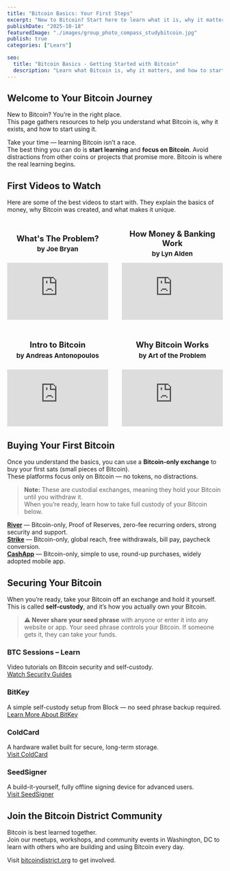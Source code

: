 ```yaml
---
title: "Bitcoin Basics: Your First Steps"
excerpt: "New to Bitcoin? Start here to learn what it is, why it matters, and how to begin using it."
publishDate: "2025-10-18"
featuredImage: "./images/group_photo_compass_studybitcoin.jpg"
publish: true
categories: ["Learn"]

seo:
  title: "Bitcoin Basics - Getting Started with Bitcoin"
  description: "Learn what Bitcoin is, why it matters, and how to start using it and holding it yourself."
---
```


## Welcome to Your Bitcoin Journey

New to Bitcoin? You’re in the right place.  
This page gathers resources to help you understand what Bitcoin is, why it exists, and how to start using it.

Take your time — learning Bitcoin isn’t a race.  
The best thing you can do is **start learning** and **focus on Bitcoin**. Avoid distractions from other coins or projects that promise more. Bitcoin is where the real learning begins.


## First Videos to Watch

Here are some of the best videos to start with. They explain the basics of money, why Bitcoin was created, and what makes it unique.

<style>
  .video-grid {
    display: grid;
    grid-template-columns: repeat(2, minmax(0, 1fr)); /* 2x2 by default */
    gap: 2rem;
    margin: 2rem 0;
  }

  /* Mobile: stack to 1 column */
  @media (max-width: 640px) {
    .video-grid { grid-template-columns: 1fr; }
  }

  .video-card {
    display: flex;
    flex-direction: column;
    align-items: center;
    text-align: center;
  }

  /* Keep title + author the same height across cards */
  .card-header {
    /* Adjust min-height if your titles wrap more/less */
    min-height: 4.75rem;
    display: flex;
    flex-direction: column;
    justify-content: center;
    margin-bottom: 0.5rem;
  }

  .card-header h3 {
    margin: 0;
    font-size: clamp(1rem, 2.2vw, 1.15rem);
    line-height: 1.2;
  }

  .card-header p {
    margin: 0.25rem 0 0;
    font-weight: 700;
    font-size: 0.95rem;
  }

  /* Responsive 16:9 video frame */
  .video-frame {
    position: relative;
    width: 100%;
    aspect-ratio: 16 / 9;        /* modern browsers */
    max-width: 640px;            /* optional max width, remove if not needed */
  }

  .video-frame iframe {
    position: absolute;
    inset: 0;
    width: 100%;
    height: 100%;
    border: 0;
  }

  /* Fallback for very old browsers without aspect-ratio support
     (optional: can be removed if you don't need it) */
  @supports not (aspect-ratio: 1) {
    .video-frame { padding-top: 56.25%; }
    .video-frame iframe { position: absolute; top: 0; left: 0; }
  }
</style>

<div class="video-grid">

  <div class="video-card">
    <div class="card-header">
      <h3>What's The Problem?</h3>
      <p>by Joe Bryan</p>
    </div>
    <div class="video-frame">
      <iframe src="https://www.youtube.com/embed/YtFOxNbmD38" title="What's The Problem?" allowfullscreen></iframe>
    </div>
  </div>

  <div class="video-card">
    <div class="card-header">
      <h3>How Money &amp; Banking Work</h3>
      <p>by Lyn Alden</p>
    </div>
    <div class="video-frame">
      <iframe src="https://www.youtube.com/embed/jk_HWmmwiAs" title="How Money &amp; Banking Work" allowfullscreen></iframe>
    </div>
  </div>

  <div class="video-card">
    <div class="card-header">
      <h3>Intro to Bitcoin</h3>
      <p>by Andreas Antonopoulos</p>
    </div>
    <div class="video-frame">
      <iframe src="https://www.youtube.com/embed/oiO8ruxp2IA" title="Intro to Bitcoin" allowfullscreen></iframe>
    </div>
  </div>

  <div class="video-card">
    <div class="card-header">
      <h3>Why Bitcoin Works</h3>
      <p>by Art of the Problem</p>
    </div>
    <div class="video-frame">
      <iframe src="https://www.youtube.com/embed/ZKwqNgG-Sv4" title="Why Bitcoin Works" allowfullscreen></iframe>
    </div>
  </div>

</div>



## Buying Your First Bitcoin

Once you understand the basics, you can use a **Bitcoin-only exchange** to buy your first sats (small pieces of Bitcoin).  
These platforms focus only on Bitcoin — no tokens, no distractions.

> **Note:** These are custodial exchanges, meaning they hold your Bitcoin until you withdraw it.  
> When you’re ready, learn how to take full custody of your Bitcoin below.

**[River](https://river.com)** — Bitcoin-only, Proof of Reserves, zero-fee recurring orders, strong security and support.  
**[Strike](https://strike.me)** — Bitcoin-only, global reach, free withdrawals, bill pay, paycheck conversion.  
**[CashApp](https://cash.app)** — Bitcoin-only, simple to use, round-up purchases, widely adopted mobile app.


## Securing Your Bitcoin

When you’re ready, take your Bitcoin off an exchange and hold it yourself.  
This is called **self-custody**, and it’s how you actually own your Bitcoin.

> **⚠️ Never share your seed phrase** with anyone or enter it into any website or app. Your seed phrase controls your Bitcoin. If someone gets it, they can take your funds.

### BTC Sessions – Learn  
Video tutorials on Bitcoin security and self-custody.  
[Watch Security Guides](https://www.youtube.com/watch?v=z3n1uZrNvXo)

### BitKey  
A simple self-custody setup from Block — no seed phrase backup required.  
[Learn More About BitKey](https://bitkey.world)

### ColdCard  
A hardware wallet built for secure, long-term storage.  
[Visit ColdCard](https://coldcard.com)

### SeedSigner  
A build-it-yourself, fully offline signing device for advanced users.  
[Visit SeedSigner](https://seedsigner.com/)


## Join the Bitcoin District Community

Bitcoin is best learned together.  
Join our meetups, workshops, and community events in Washington, DC to learn with others who are building and using Bitcoin every day.

Visit [bitcoindistrict.org](https://bitcoindistrict.org) to get involved.
